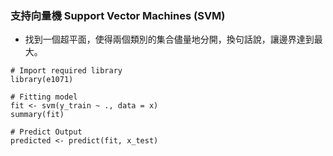 ### 支持向量機 Support Vector Machines \(SVM\)

* 找到一個超平面，使得兩個類別的集合儘量地分開，換句話說，讓邊界達到最大。

```
# Import required library
library(e1071)

# Fitting model
fit <- svm(y_train ~ ., data = x)
summary(fit)

# Predict Output
predicted <- predict(fit, x_test)

```

